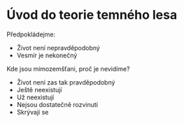 # Úvod do teorie temného lesa

Předpokládejme:

- Život není nepravděpodobný
- Vesmír je nekonečný

Kde jsou mimozemšťani, proč je nevidíme?

- Život není zas tak pravděpodobný
- Ještě neexistují
- Už neexistují
- Nejsou dostatečně rozvinutí
- Skrývají se

